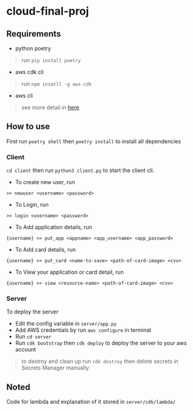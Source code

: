 # cloud-final-proj

## Requirements
- python poetry
> run `pip install poetry`
- aws cdk cli
> run `npm insatll -g aws-cdk`
- aws cli
> see more detail in [here](https://docs.aws.amazon.com/cli/latest/userguide/getting-started-install.html)

## How to use
First run `poetry shell` then `poetry install` to install all dependencies

### Client
`cd client` then run `python3 client.py` to start the client cli.

 - To create new user, run
 ```
 >> newuser <username> <password>
 ```
 - To Login, run
 ```
 >> login <username> <password>
 ```
 - To Add application details, run
 ```
 {username} >> put_app <appname> <app_username> <app_password>
 ```
 - To Add card details, run
 ```
 {username} >> put_card <name-to-save> <path-of-card-image> <cvv>
 ```
 - To View your application or card detail, run
 ```
 {username} >> view <resource-name> <path-of-card-image> <cvv>
 ```


### Server
To deploy the server
- Edit the config variable in `server/app.py`
- Add AWS credentials by run `aws configure` in terminal
- Run `cd server`
- Run `cdk bootstrap` then `cdk deploy` to deploy the server to your aws account

> to destroy and clean up run `cdk destroy` then delete secrets in Secrets Manager manually.

## Noted
Code for lambda and explanation of it stored in `server/cdk/lambda/`
